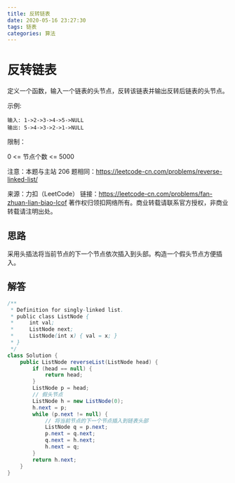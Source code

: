 ```yaml
---
title: 反转链表
date: 2020-05-16 23:27:30
tags: 链表
categories: 算法
---
```


# 反转链表

定义一个函数，输入一个链表的头节点，反转该链表并输出反转后链表的头节点。

示例:

```
输入: 1->2->3->4->5->NULL
输出: 5->4->3->2->1->NULL
```

限制：

0 <= 节点个数 <= 5000

注意：本题与主站 206 题相同：https://leetcode-cn.com/problems/reverse-linked-list/

来源：力扣（LeetCode）
链接：https://leetcode-cn.com/problems/fan-zhuan-lian-biao-lcof
著作权归领扣网络所有。商业转载请联系官方授权，非商业转载请注明出处。

## 思路

采用头插法将当前节点的下一个节点依次插入到头部。构造一个假头节点方便插入。

## 解答

```java
/**
 * Definition for singly-linked list.
 * public class ListNode {
 *     int val;
 *     ListNode next;
 *     ListNode(int x) { val = x; }
 * }
 */
class Solution {
    public ListNode reverseList(ListNode head) {
        if (head == null) {
            return head;
        }
        ListNode p = head;
        // 假头节点
        ListNode h = new ListNode(0);
        h.next = p;
        while (p.next != null) {
            // 将当前节点的下一个节点插入到链表头部
            ListNode q = p.next;
            p.next = q.next;
            q.next = h.next;
            h.next = q;
        }
        return h.next;
    }
}
```
